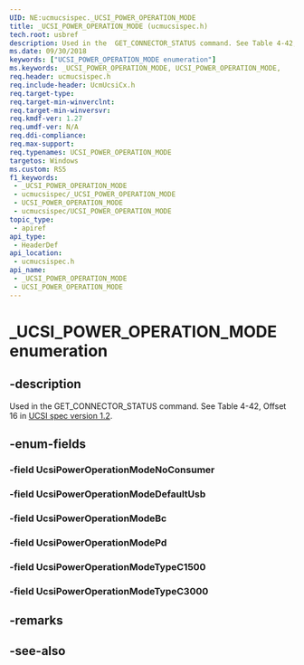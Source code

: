 ```yaml
---
UID: NE:ucmucsispec._UCSI_POWER_OPERATION_MODE
title: _UCSI_POWER_OPERATION_MODE (ucmucsispec.h)
tech.root: usbref
description: Used in the  GET_CONNECTOR_STATUS command. See Table 4-42, Offset 16.
ms.date: 09/30/2018
keywords: ["UCSI_POWER_OPERATION_MODE enumeration"]
ms.keywords: _UCSI_POWER_OPERATION_MODE, UCSI_POWER_OPERATION_MODE,
req.header: ucmucsispec.h
req.include-header: UcmUcsiCx.h
req.target-type: 
req.target-min-winverclnt: 
req.target-min-winversvr: 
req.kmdf-ver: 1.27
req.umdf-ver: N/A
req.ddi-compliance: 
req.max-support: 
req.typenames: UCSI_POWER_OPERATION_MODE
targetos: Windows
ms.custom: RS5
f1_keywords:
 - _UCSI_POWER_OPERATION_MODE
 - ucmucsispec/_UCSI_POWER_OPERATION_MODE
 - UCSI_POWER_OPERATION_MODE
 - ucmucsispec/UCSI_POWER_OPERATION_MODE
topic_type:
 - apiref
api_type:
 - HeaderDef
api_location:
 - ucmucsispec.h
api_name:
 - _UCSI_POWER_OPERATION_MODE
 - UCSI_POWER_OPERATION_MODE
---
```


# _UCSI_POWER_OPERATION_MODE enumeration


## -description

Used in the  GET_CONNECTOR_STATUS command. See Table 4-42, Offset 16 in [UCSI spec version 1.2](https://www.intel.cn/content/dam/www/public/us/en/documents/technical-specifications/usb-type-c-ucsi-spec.pdf).

## -enum-fields

### -field UcsiPowerOperationModeNoConsumer 

### -field UcsiPowerOperationModeDefaultUsb 

### -field UcsiPowerOperationModeBc 

### -field UcsiPowerOperationModePd 

### -field UcsiPowerOperationModeTypeC1500 

### -field UcsiPowerOperationModeTypeC3000 

## -remarks

## -see-also

